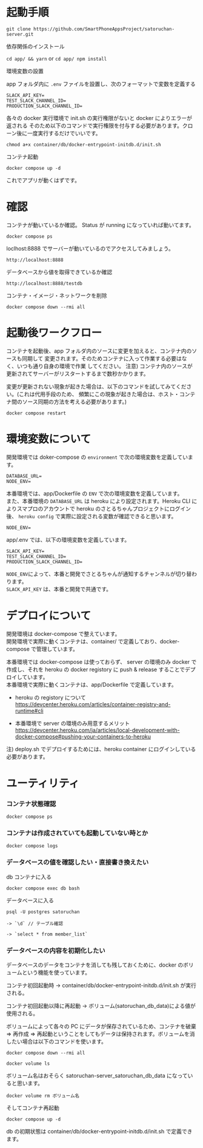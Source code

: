# 起動手順

`git clone https://github.com/SmartPhoneAppsProject/satoruchan-server.git`

依存関係のインストール

`cd app/ && yarn` or `cd app/ npm install`

環境変数の設置

app フォルダ内に `.env` ファイルを設置し、次のフォーマットで変数を定義する

```
SLACK_API_KEY=
TEST_SLACK_CHANNEL_ID=
PRODUCTION_SLACK_CHANNEL_ID=
```

各々の docker 実行環境で init.sh の実行権限がないと docker によりエラーが返される
そのため以下のコマンドで実行権限を付与する必要があります。クローン後に一度実行するだけでいいです。

`chmod a+x container/db/docker-entrypoint-initdb.d/init.sh`

コンテナ起動

`docker compose up -d`

これでアプリが動くはずです。

# 確認

コンテナが動いているか確認。
Status が running になっていれば動いてます。

`docker compose ps`

loclhost:8888 でサーバーが動いているのでアクセスしてみましょう。

`http://localhost:8888`

データベースから値を取得できているか確認

`http://localhost:8888/testdb`

コンテナ・イメージ・ネットワークを削除

`docker compose down --rmi all`

# 起動後ワークフロー

コンテナを起動後、app フォルダ内のソースに変更を加えると、コンテナ内のソースも同期して
変更されます。そのためコンテナに入って作業する必要はなく、いつも通り自身の環境で作業
してください。
注意) コンテナ内のソースが更新されてサーバーがリスタートするまで数秒かかります。

変更が更新されない現象が起きた場合は、以下のコマンドを試してみてください。(これは代用手段のため、
頻繁にこの現象が起きた場合は、ホスト・コンテナ間のソース同期の方法を考える必要があります。)

`docker compose restart`

# 環境変数について

開発環境では doker-compose の `environment` で次の環境変数を定義しています。

```
DATABASE_URL=
NODE_ENV=
```

本番環境では、app/Dockerfile の `ENV` で次の環境変数を定義しています。<br>
また、本番環境の `DATABASE_URL` は heroku により設定されます。Heroku CLI によりスマプロのアカウントで heroku のさとるちゃんプロジェクトにログイン後、 `heroku config` で実際に設定される変数が確認できると思います。

```
NODE_ENV=
```

app/.env では、以下の環境変数を定義しています。

```
SLACK_API_KEY=
TEST_SLACK_CHANNEL_ID=
PRODUCTION_SLACK_CHANNEL_ID=
```

`NODE_ENV`によって、本番と開発でさとるちゃんが通知するチャンネルが切り替わります。<br>
`SLACK_API_KEY` は、本番と開発で共通です。

# デプロイについて

開発環境は docker-compose で整えています。<br>
開発環境で実際に動くコンテナは、container/ で定義しており、docker-compose で管理しています。

本番環境では docker-compose は使っておらず、 server の環境のみ docker で作成し、それを heroku の docker registory に push & release することでデプロイしています。<br>
本番環境で実際に動くコンテナは、app/Dockerfile で定義しています。<br>

- heroku の registory について
  https://devcenter.heroku.com/articles/container-registry-and-runtime#cli

- 本番環境で server の環境のみ用意するメリット
  https://devcenter.heroku.com/ja/articles/local-development-with-docker-compose#pushing-your-containers-to-heroku

注) deploy.sh でデプロイするためには、heroku container にログインしている必要があります。

# ユーティリティ

### コンテナ状態確認

`docker compose ps`

### コンテナは作成されていても起動していない時とか

`docker compose logs`

### データベースの値を確認したい・直接書き換えたい

db コンテナに入る

`docker compose exec db bash`

データベースに入る

`psql -U postgres satoruchan`

    -> `\d` // テーブル確認

    -> `select * from member_list`

### データベースの内容を初期化したい

データベースのデータをコンテナを消しても残しておくために、docker のボリュームという機能を使っています。

コンテナ初回起動時 -> container/db/docker-entrypoint-initdb.d/init.sh が実行される。

コンテナ初回起動以降に再起動 -> ボリューム(satoruchan_db_data)による値が使用される。

ボリュームによって各々の PC にデータが保存されているため、コンテナを破棄 => 再作成 => 再起動ということをしてもデータは保持されます。ボリュームを消したい場合は以下のコマンドを使います。

`docker compose down --rmi all`

`docker volume ls`

ボリューム名はおそらく satoruchan-server_satoruchan_db_data になっていると思います。

`docker volume rm ボリューム名`

そしてコンテナ再起動

`docker compose up -d`

db の初期状態は container/db/docker-entrypoint-initdb.d/init.sh で定義できます。
